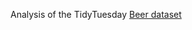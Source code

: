 Analysis of the TidyTuesday [Beer dataset](https://github.com/rfordatascience/tidytuesday/blob/master/data/2020/2020-03-31/readme.md)
